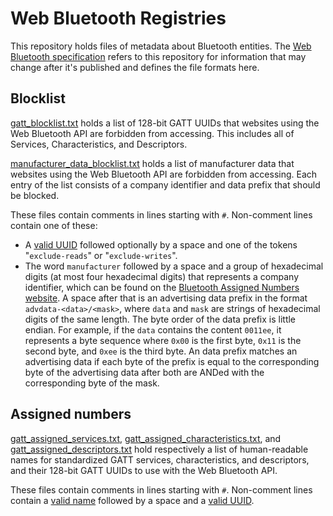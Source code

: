 # Web Bluetooth Registries

This repository holds files of metadata about Bluetooth entities. The
[Web Bluetooth specification](https://github.com/WebBluetoothCG/registries)
refers to this repository for information that may change after it's published
and defines the file formats here.

## Blocklist

[gatt_blocklist.txt](/gatt_blocklist.txt)
holds a list of 128-bit GATT UUIDs that
websites using the Web Bluetooth API are forbidden from accessing.
This includes all of Services, Characteristics, and Descriptors.

[manufacturer_data_blocklist.txt](/manufacturer_data_blocklist.txt)
holds a list of manufacturer data that websites using the Web Bluetooth API are forbidden from accessing.
Each entry of the list consists of a company identifier and data prefix that should be blocked.

These files contain comments in lines starting with `#`.
Non-comment lines contain one of these:
  * A [valid UUID](https://webbluetoothcg.github.io/web-bluetooth/#valid-uuid)
followed optionally by a space and one of the tokens "`exclude-reads`" or "`exclude-writes`".
  *  The word `manufacturer` followed by a space and a group of hexadecimal digits (at most four
  hexadecimal digits) that represents a company identifier, which can be found on the
  [Bluetooth Assigned Numbers website](https://www.bluetooth.com/specifications/assigned-numbers).
  A space after that is an advertising data prefix in the format `advdata-<data>/<mask>`, where
  `data` and `mask` are strings of hexadecimal digits of the same length. The byte order of the data
  prefix is little endian. For example, if the `data` contains the content `0011ee`, it represents a
  byte sequence where `0x00` is the first byte, `0x11` is the second byte, and `0xee` is the third byte.
  An data prefix matches an advertising data if each byte of the prefix is equal to the corresponding
  byte of the advertising data after both are ANDed with the corresponding byte of the mask.

## Assigned numbers

[gatt_assigned_services.txt](/gatt_assigned_services.txt),
[gatt_assigned_characteristics.txt](/gatt_assigned_characteristics.txt), and
[gatt_assigned_descriptors.txt](/gatt_assigned_descriptors.txt) hold
respectively a list of human-readable names for standardized GATT services,
characteristics, and descriptors, and their 128-bit GATT UUIDs to use with the
Web Bluetooth API.

These files contain comments in lines starting with `#`. Non-comment lines
contain a [valid
name](https://webbluetoothcg.github.io/web-bluetooth/#valid-name) followed by a
space and a [valid
UUID](https://webbluetoothcg.github.io/web-bluetooth/#valid-uuid).